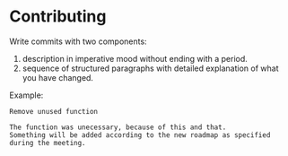 # Contributing

Write commits with two components:

1. description in imperative mood without ending with a period.
2. sequence of structured paragraphs with detailed explanation of what you have changed.

Example:

```text
Remove unused function

The function was unecessary, because of this and that.
Something will be added according to the new roadmap as specified during the meeting.
```
